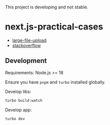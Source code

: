 This project is developing and not stable.

# next.js-practical-cases

- [large-file-upload](http://198.23.196.205:3000/)
- [stackoverflow](http://198.23.196.205:3001/)

## Development

Requirements: Node.js >= 18

Ensure you have `pnpm` and `turbo` installed globally.

Develop libs:

```bash
turbo build:watch
```

Develop app:

```bash
turbo dev
```
